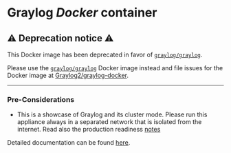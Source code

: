 Graylog *Docker* container
==========================

## ⚠️  Deprecation notice ⚠️

This Docker image has been deprecated in favor of [`graylog/graylog`](https://hub.docker.com/r/graylog/graylog/).

Please use the [`graylog/graylog`](https://hub.docker.com/r/graylog/graylog/) Docker image instead and file issues for the Docker image at [Graylog2/graylog-docker](https://github.com/Graylog2/graylog-docker/issues).

----

### Pre-Considerations

  * This is a showcase of Graylog and its cluster mode. Please run this appliance always in a separated network that is isolated from the internet.
    Read also the production readiness [notes](http://docs.graylog.org/en/latest/pages/installation/virtual_machine_appliances.html#production-readiness)

Detailed documentation can be found [here](http://docs.graylog.org/en/latest/pages/installation/docker.html).
